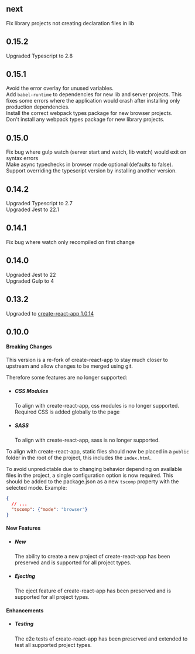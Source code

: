 ## next

Fix library projects not creating declaration files in lib

## 0.15.2

Upgraded Typescript to 2.8

## 0.15.1

Avoid the error overlay for unused variables.  
Add `babel-runtime` to dependencies for new lib and server projects. This fixes some errors where
the application would crash after installing only production dependencies.  
Install the correct webpack types package for new browser projects.  
Don't install any webpack types package for new library projects.  

## 0.15.0

Fix bug where gulp watch (server start and watch, lib watch) would exit on syntax errors  
Make async typechecks in browser mode optional (defaults to false).  
Support overriding the typescript version by installing another version.  

## 0.14.2

Upgraded Typescript to 2.7  
Upgraded Jest to 22.1  

## 0.14.1

Fix bug where watch only recompiled on first change  

## 0.14.0

Upgraded Jest to 22  
Upgraded Gulp to 4  

## 0.13.2

Upgraded to [create-react-app 1.0.14](https://github.com/facebookincubator/create-react-app/blob/master/CHANGELOG.md#1014-september-26-2017)  

## 0.10.0

#### Breaking Changes

This version is a re-fork of create-react-app to stay much closer to upstream
and allow changes to be merged using git.  

Therefore some features are no longer supported:
* ##### CSS Modules
  To align with create-react-app, css modules is no longer supported. Required CSS is added globally to the page

* ##### SASS
  To align with create-react-app, sass is no longer supported.

To align with create-react-app, static files should now be placed in a `public` folder in the root of the project, this includes the `index.html`.

To avoid unpredictable due to changing behavior depending on available files in the project, a single configuration option is now required. This should be added to the package.json as a new `tscomp` property with the selected mode.
Example:
```json
{
  // ...
  "tscomp": {"mode": "browser"}
}
```

#### New Features
* ##### New
  The ability to create a new project of create-react-app has been preserved and is supported for all project types.

* ##### Ejecting
  The eject feature of create-react-app has been preserved and is supported for all project types.

#### Enhancements
* ##### Testing
  The e2e tests of create-react-app has been preserved and extended to test all supported project types.
